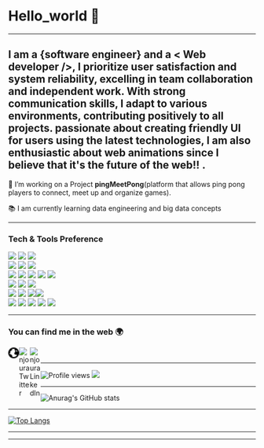 # Hello_world 👋


---


## I am a {software engineer} and a < Web developer />,  I prioritize user satisfaction and system reliability, excelling in team collaboration and independent work. With strong communication skills, I  adapt to various environments, contributing positively to all projects. passionate about creating friendly UI for users using the latest technologies, I am also enthusiastic about web animations since I believe that it's the future of the web!! . 
 
 🔭 I’m working on a Project **pingMeetPong**(platform that allows ping pong players to connect, meet up and organize games).
 
 :books: I am currently learning data engineering and big data concepts

 ---
 
 ### Tech & Tools Preference


<img src = "https://img.shields.io/badge/TypeScript-007ACC?style=for-the-badge&logo=typescript&logoColor=white">  <img src="https://img.shields.io/badge/React-20232A?style=for-the-badge&logo=react&logoColor=61DAFB"> <img src="https://img.shields.io/badge/Jest-323330?style=for-the-badge&logo=Jest&logoColor=white"> <br />
<img src="https://img.shields.io/badge/Java-ED8B00?style=for-the-badge&logo=java&logoColor=white"> 
<img src="https://img.shields.io/badge/C%23-239120?style=for-the-badge&logo=c-sharp&logoColor=white"> 
<img src="https://img.shields.io/badge/Python-3776AB?style=for-the-badge&logo=python&logoColor=white"> <br />
<img src="https://img.shields.io/badge/Tailwind_CSS-38B2AC?style=for-the-badge&logo=tailwind-css&logoColor=white"> <img src="https://img.shields.io/badge/Sass-CC6699?style=for-the-badge&logo=sass&logoColor=white"> 
<img src="https://img.shields.io/badge/Bootstrap-563D7C?style=for-the-badge&logo=bootstrap&logoColor=white"> <img src ="https://img.shields.io/badge/Framer-black?style=for-the-badge&logo=framer&logoColor=blue"> <img src ="https://img.shields.io/badge/Material--UI-0081CB?style=for-the-badge&logo=material-ui&logoColor=white"> <br />
<img src="https://img.shields.io/badge/Express.js-404D59?style=for-the-badge">
<img src="https://img.shields.io/badge/Node.js-43853D?style=for-the-badge&logo=node.js&logoColor=white"> 
<img src="https://img.shields.io/badge/.NET-5C2D91?style=for-the-badge&logo=.net&logoColor=white"> <br />
<img src="https://img.shields.io/badge/MongoDB-4EA94B?style=for-the-badge&logo=mongodb&logoColor=white"> 
<img src="https://img.shields.io/badge/MySQL-005C84?style=for-the-badge&logo=mysql&logoColor=white">
<img src ="https://img.shields.io/badge/Microsoft_SQL_Server-CC2927?style=for-the-badge&logo=microsoft-sql-server&logoColor=white"><img src="https://img.shields.io/badge/-Progressive Web Apps-5A0FC8?style=flat"><br />
<img src="https://img.shields.io/badge/GIT-E44C30?style=for-the-badge&logo=git&logoColor=white"> <img src="https://img.shields.io/badge/GitHub-100000?style=for-the-badge&logo=github&logoColor=white"> 
<img src="http://img.shields.io/badge/-VS%20Code-007ACC?style=flat&logo=visual%20studio%20code&logoColor=white"> 
<img src ="https://img.shields.io/badge/Figma-F24E1E?style=for-the-badge&logo=figma&logoColor=white"> 
<img src="https://img.shields.io/badge/Canva-%2300C4CC.svg?&style=for-the-badge&logo=Canva&logoColor=white">



---

### You can find me in the web 🌍
[<img align="left" alt="njoura github" width="22px" src="https://raw.githubusercontent.com/iconic/open-iconic/master/svg/globe.svg" />][website]

[<img align="left" alt="njoura Twitter" width="22px" src="https://cdn.jsdelivr.net/npm/simple-icons@v3/icons/twitter.svg" />][twitter]
[<img align="left" alt="njoura LinkedIn" width="22px" src="https://cdn.jsdelivr.net/npm/simple-icons@v3/icons/linkedin.svg" />][linkedin]

<br/>
<!-- Links: -->

---


![Profile views](https://gpvc.arturio.dev/Njoura7)  <img src="https://img.shields.io/github/followers/Njoura7?label=Follow" style=" float:left, margin-right:10px" />

---



![Anurag's GitHub stats](https://github-readme-stats.vercel.app/api?username=Njoura7&show_icons=true&theme=transparent)

---

[![Top Langs](https://github-readme-stats.vercel.app/api/top-langs/?username=Njoura7&hide_progress=true)](https://github.com/anuraghazra/github-readme-stats)

---
<!---
### You can checkout my blogs :loudspeaker: 

[![Sourav Dey's Blog Cards](https://github-cards-external-blogs.souravdey777.vercel.app/getMediumBlogs?username=Souravdey777&type=vertical)](https://medium.com/@Souravdey777)
-->


---



[website]: https://njourawebdev.netlify.app/
[twitter]: https://twitter.com/Njoura7
[instagram]: https://www.instagram.com/web.dev_njoura/
[linkedin]:https://www.linkedin.com/in/anas-mohamed-aziz-najjar-400672200/

